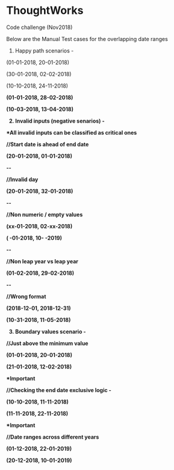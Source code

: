 # ThoughtWorks
Code challenge (Nov2018)

Below are the Manual Test cases for the overlapping date ranges


1. Happy path scenarios -
<a>
  
(01-01-2018, 20-01-2018)

(30-01-2018, 02-02-2018)

(10-10-2018, 24-11-2018)


<b>
  
(01-01-2018, 28-02-2018)

(10-03-2018, 13-04-2018)



2. Invalid inputs (negative senarios) -

*All invalid inputs can be classified as critical ones 


//Start date is ahead of end date 

(20-01-2018, 01-01-2018)

--

//Invalid day

(20-01-2018, 32-01-2018)

--

//Non numeric / empty values

(xx-01-2018, 02-xx-2018)

( -01-2018, 10- -2019)

--

//Non leap year vs leap year

(01-02-2018, 29-02-2018)

--

//Wrong format

(2018-12-01, 2018-12-31)

(10-31-2018, 11-05-2018)



3. Boundary values scenario -

<a>
  
//Just above the minimum value

(01-01-2018, 20-01-2018)

(21-01-2018, 12-02-2018)

*Important

<b>
  
//Checking the end date exclusive logic -

(10-10-2018, 11-11-2018)

(11-11-2018, 22-11-2018)

*Important


<c>
  
//Date ranges across different years

(01-12-2018, 22-01-2019)

(20-12-2018, 10-01-2019)
